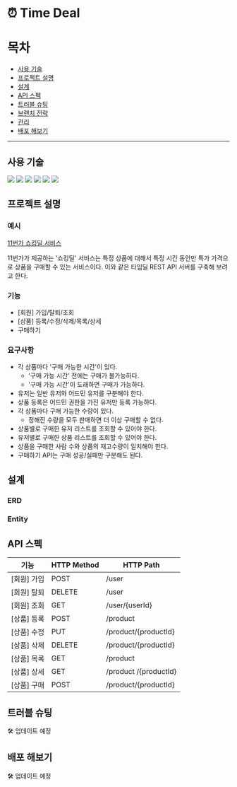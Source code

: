 # ⏰ Time Deal 

# 목차
- [사용 기술](#사용-기술)
- [프로젝트 설명](#프로젝트-설명)
- [설계](#설계)
- [API 스펙](#API-스펙)
- [트러블 슈팅](#트러블-슈팅)
- [브랜치 전략](#브랜치-전략)
- [관리](#관리)
- [배포 해보기](#배포-해보기)

---

## 사용 기술

<a><img src="https://img.shields.io/badge/Spring Boot-6DB33F?style=flat-square&logo=SpringBoot&logoColor=white"/></a>
<a><img src="https://img.shields.io/badge/Java-007396?style=flat-square&logo=Java&logo&Color=white"/></a>
<a><img src="https://img.shields.io/badge/Spring Data JPA-6DB33F?style=flat-square&logo=&logoColor=white"/></a>
<a><img src="https://img.shields.io/badge/Gradle-02303A?style=flat-square&logo=Gradle&logoColor=white"/></a>
<a><img src="https://img.shields.io/badge/Git-F05032?style=flat-square&logo=Git&logoColor=white"/></a>
<a><img src="https://img.shields.io/badge/GitHub-181717?style=flat-square&logo=GitHub&logoColor=white"/></a>



## 프로젝트 설명

### 예시

[11번가 쇼킹딜 서비스](https://deal.11st.co.kr/browsing/DealAction.tmall?method=getTimeDeal)

11번가가 제공하는 '쇼킹딜' 서비스는 특정 상품에 대해서 특정 시간 동안만 특가 가격으로 상품을 구매할 수 있는 서비스이다. 이와 같은 타임딜 REST API 서버를 구축해 보려고 한다.

### 기능

- [회원] 가입/탈퇴/조회
- [상품] 등록/수정/삭제/목록/상세
- 구매하기

### 요구사항

- 각 상품마다 '구매 가능한 시간'이 있다.
    - '구매 가능 시간' 전에는 구매가 불가능하다. 
    - '구매 가능 시간'이 도래하면 구매가 가능하다.
- 유저는 일반 유저와 어드민 유저를 구분해야 한다.
- 상품 등록은 어드민 권한을 가진 유저만 등록 가능하다.
- 각 상품마다 구매 가능한 수량이 있다.
    - 정해진 수량을 모두 판매하면 더 이상 구매할 수 없다.
- 상품별로 구매한 유저 리스트를 조회할 수 있어야 한다.
- 유저별로 구매한 상품 리스트를 조회할 수 있어야 한다.
- 상품을 구매한 사람 수와 상품의 재고수량이 일치해야 한다.
- 구매하기 API는 구매 성공/실패만 구분해도 된다.


## 설계

### ERD

### Entity

## API 스펙


| 기능       | HTTP Method | HTTP Path           |
|----------|-------------|---------------------|
| [회원] 가입 | POST        | /user               |
| [회원] 탈퇴  | DELETE        | /user               |
| [회원] 조회  | GET        | /user/{userId}      |
| [상품] 등록  | POST       | /product               |
| [상품] 수정  | PUT        | /product/{productId} |
| [상품] 삭제  | DELETE     | /product/{productId} |
| [상품] 목록  | GET        | /product               |
| [상품] 상세  | GET        | /product  /{productId} |
| [상품] 구매  | POST        | /product/{productId}  |



## 트러블 슈팅

🛠 업데이트 예정

## 배포 해보기

🛠 업데이트 예정
